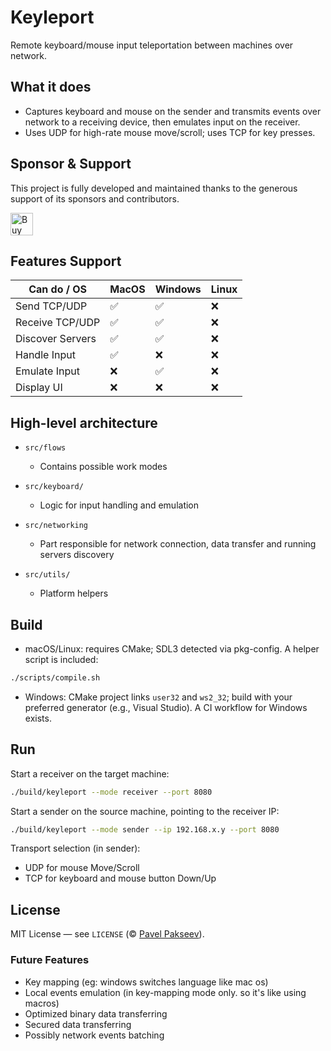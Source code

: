 # Keyleport

Remote keyboard/mouse input teleportation between machines over network.

## What it does

- Captures keyboard and mouse on the sender and transmits events over network to a receiving device, then emulates input on the receiver.
- Uses UDP for high-rate mouse move/scroll; uses TCP for key presses.

## Sponsor & Support

This project is fully developed and maintained thanks to the generous support of its sponsors and contributors.

<a href='https://ko-fi.com/Y8Y315L7NK' target='_blank'><img height='36' style='border:0px;height:36px;' src='https://storage.ko-fi.com/cdn/kofi2.png?v=6' border='0' alt='Buy Me a Coffee at ko-fi.com' /></a>

## Features Support

| Can do / OS      | MacOS | Windows | Linux |
| ---------------- | ----- | ------- | ----- |
| Send TCP/UDP     | ✅    | ✅      | ❌    |
| Receive TCP/UDP  | ✅    | ✅      | ❌    |
| Discover Servers | ✅    | ✅      | ❌    |
| Handle Input     | ✅    | ❌      | ❌    |
| Emulate Input    | ❌    | ✅      | ❌    |
| Display UI       | ❌    | ❌      | ❌    |

## High-level architecture

- `src/flows`

  - Contains possible work modes

- `src/keyboard/`

  - Logic for input handling and emulation

- `src/networking`

  - Part responsible for network connection, data transfer and running servers discovery

- `src/utils/`
  - Platform helpers

## Build

- macOS/Linux: requires CMake; SDL3 detected via pkg-config. A helper script is included:

```sh
./scripts/compile.sh
```

- Windows: CMake project links `user32` and `ws2_32`; build with your preferred generator (e.g., Visual Studio). A CI workflow for Windows exists.

## Run

Start a receiver on the target machine:

```sh
./build/keyleport --mode receiver --port 8080
```

Start a sender on the source machine, pointing to the receiver IP:

```sh
./build/keyleport --mode sender --ip 192.168.x.y --port 8080
```

Transport selection (in sender):

- UDP for mouse Move/Scroll
- TCP for keyboard and mouse button Down/Up

## License

MIT License — see `LICENSE` (© [Pavel Pakseev](https://www.linkedin.com/in/pavel-pakseev/)).

### Future Features

- Key mapping (eg: windows switches language like mac os)
- Local events emulation (in key-mapping mode only. so it's like using macros)
- Optimized binary data transferring
- Secured data transferring
- Possibly network events batching
